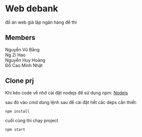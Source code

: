 # Web debank
đồ án web giả lập ngân hàng đề thi

## Members
Nguyễn Vũ Bằng\
Ng Zi Hao\
Nguyễn Huy Hoàng\
Đỗ Cao Minh Nhật

## Clone prj
Khi kéo code về nhớ cài đặt nodejs để sử dụng npm:
[Nodejs](https://nodejs.org/en/)

sau đó vào cmd dùng lệnh sau để cài đặt hết các deps cần thiết:
```
npm install
```

cuối cùng thì chạy project
```
npm start
```
